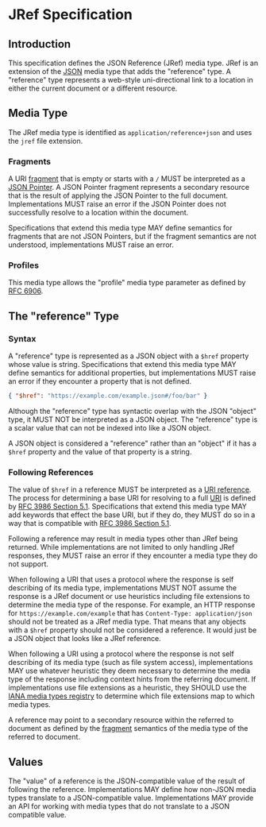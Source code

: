 # JRef Specification

## Introduction
This specification defines the JSON Reference (JRef) media type. JRef is an
extension of the [JSON](https://www.rfc-editor.org/rfc/rfc8259) media type that
adds the "reference" type. A "reference" type represents a web-style
uni-directional link to a location in either the current document or a different
resource.

## Media Type
The JRef media type is identified as `application/reference+json` and uses the
`jref` file extension.

### Fragments
A URI [fragment](https://www.rfc-editor.org/rfc/rfc3986#section-3.5) that is
empty or starts with a `/` MUST be interpreted as a [JSON
Pointer](https://www.rfc-editor.org/rfc/rfc6901). A JSON Pointer fragment
represents a secondary resource that is the result of applying the JSON Pointer
to the full document. Implementations MUST raise an error if the JSON Pointer
does not successfully resolve to a location within the document.

Specifications that extend this media type MAY define semantics for fragments
that are not JSON Pointers, but if the fragment semantics are not understood,
implementations MUST raise an error.

### Profiles
This media type allows the "profile" media type parameter as defined by [RFC
6906](https://www.rfc-editor.org/rfc/rfc6906).

## The "reference" Type

### Syntax
A "reference" type is represented as a JSON object with a `$href` property whose
value is string. Specifications that extend this media type MAY define semantics
for additional properties, but implementations MUST raise an error if they
encounter a property that is not defined.

```json
{ "$href": "https://example.com/example.json#/foo/bar" }
```

Although the "reference" type has syntactic overlap with the JSON "object" type,
it MUST NOT be interpreted as a JSON object. The "reference" type is a scalar
value that can not be indexed into like a JSON object.

A JSON object is considered a "reference" rather than an "object" if it has a
`$href` property and the value of that property is a string.

### Following References
The value of `$href` in a reference MUST be interpreted as a [URI
reference](https://www.rfc-editor.org/rfc/rfc3986#section-4.1). The process for
determining a base URI for resolving to a full
[URI](https://www.rfc-editor.org/rfc/rfc3986#section-3) is defined by [RFC 3986
Section 5.1](https://www.rfc-editor.org/rfc/rfc3986#section-5.1). Specifications
that extend this media type MAY add keywords that effect the base URI, but if
they do, they MUST do so in a way that is compatible with [RFC 3986 Section
5.1](https://www.rfc-editor.org/rfc/rfc3986#section-5.1).

Following a reference may result in media types other than JRef being returned.
While implementations are not limited to only handling JRef responses, they MUST
raise an error if they encounter a media type they do not support.

When following a URI that uses a protocol where the response is self describing
of its media type, implementations MUST NOT assume the response is a JRef
document or use heuristics including file extensions to determine the media type
of the response. For example, an HTTP response for `https://example.com/example`
that has `Content-Type: application/json` should not be treated as a JRef media
type. That means that any objects with a `$href` property should not be
considered a reference. It would just be a JSON object that looks like a JRef
reference.

When following a URI using a protocol where the response is not self describing
of its media type (such as file system access), implementations MAY use whatever
heuristic they deem necessary to determine the media type of the response
including context hints from the referring document. If implementations use file
extensions as a heuristic, they SHOULD use the [IANA media types
registry](https://www.iana.org/assignments/media-types/media-types.xhtml) to
determine which file extensions map to which media types.

A reference may point to a secondary resource within the referred to document as
defined by the [fragment](https://www.rfc-editor.org/rfc/rfc3986#section-3.5)
semantics of the media type of the referred to document.

## Values
The "value" of a reference is the JSON-compatible value of the result of
following the reference. Implementations MAY define how non-JSON media types
translate to a JSON-compatible value. Implementations MAY provide an API for
working with media types that do not translate to a JSON compatible value.
